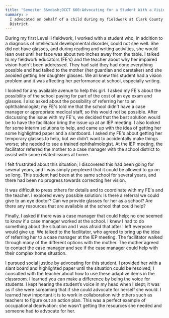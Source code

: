 ```yaml
---
title: "Semester 5&mdash;OCCT 660:Advocating for a Student With a Vision Impairment"
summary: >
  I advocated on behalf of a child during my fieldwork at Clark County School
  District.
---
```

During my first Level II fieldwork, I worked with a student who, in addition to
a diagnosis of intellectual developmental disorder, could not see well. She did
not have glasses, and during reading and writing activities, she would lean over
until her face was about two inches away from the table. I talked to my
fieldwork educators (FE's) and the teacher about why her impaired vision hadn't
been addressed. They had said they had done everything possible and had talked
to the mother (her guardian and caretaker) and she avoided getting her daughter
glasses. We all knew this student had a vision problem and it was affecting her
performance at school, especially writing.

I looked for any available avenue to help this girl. I asked my FE's about the
possibility of the school paying for part of the cost of an eye exam and
glasses. I also asked about the possibility of referring her to an
ophthalmologist; my FE's told me that the school didn't have a case manager or
appropriate medical staff, so this would not be possible. After discussing the
issue with my FE's, we decided that the best solution would be to have the
facilitator bring the issue up at an IEP meeting. I also looked for some interim
solutions to help, and came up with the idea of getting her some highlighted
paper and a slantboard. I asked my FE's about getting her temporary glasses to
help, but we didn’t want to accidentally make things worse; she needed to see a
trained ophthalmologist. At the IEP meeting, the facilitator referred the mother
to a case manager with the school district to assist with some related issues at
home.

I felt frustrated about this situation; I discovered this had been going for
several years, and I was simply perplexed that it could be allowed to go on so
long. This student had been at the same school for several years, and there had
been no progress towards correcting her vision.

It was difficult to press others for details and to coordinate with my FE's and
the teacher. I explored every possible solution: Is there a referral we could
give to an eye doctor? Can we provide glasses for her as a school? Are there any
resources that are available at the school that could help?

Finally, I asked if there was a case manager that could help; no one seemed to
know if a case manager worked at the school. I knew I had to do something about
the situation and I was afraid that after I left everyone would give up. We
talked to the facilitator, who agreed to bring up the idea of referring her to a
case manager at the IEP meeting. The facilitator walked through many of the
different options with the mother. The mother agreed to contact the case manager
and see if the case manager could help with their complex home situation.

I pursued social justice by advocating for this student. I provided her with a
slant board and highlighted paper until the situation could be resolved; I
consulted with the teacher about how to use these adaptive items in the
classroom. I learned you can make a difference by being the voice for students.
I kept hearing the student’s voice in my head when I slept; it was as if she
were screaming that if she could advocate for herself she would. I learned how
important it is to work in collaboration with others such as teachers to figure
out an action plan. This was a perfect example of occupational deprivation: she
wasn’t getting the resources she needed and someone had to advocate for her.

